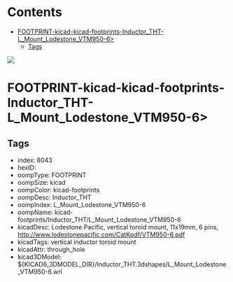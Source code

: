 



Contents
========

* [FOOTPRINT-kicad-kicad-footprints-Inductor_THT-L_Mount_Lodestone_VTM950-6>](#footprint-kicad-kicad-footprints-inductor_tht-l_mount_lodestone_vtm950-6)
	* [Tags](#tags)
  
![][im]
# FOOTPRINT-kicad-kicad-footprints-Inductor_THT-L_Mount_Lodestone_VTM950-6>

## Tags

- index: 8043
- hexID: 
- oompType: FOOTPRINT
- oompSize: kicad
- oompColor: kicad-footprints
- oompDesc: Inductor_THT
- oompIndex: L_Mount_Lodestone_VTM950-6
- oompName: kicad-footprints/Inductor_THT/L_Mount_Lodestone_VTM950-6
- kicadDesc: Lodestone Pacific, vertical toroid mount, 11x19mm, 6 pins, http://www.lodestonepacific.com/CatKpdf/VTM950-6.pdf
- kicadTags: vertical inductor toroid mount
- kicadAttr: through_hole
- kicad3DModel: ${KICAD6_3DMODEL_DIR}/Inductor_THT.3dshapes/L_Mount_Lodestone_VTM950-6.wrl



[im]: image.png
